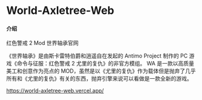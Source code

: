 # World-Axletree-Web

#### 介绍

红色警戒 2 Mod 世界轴承官网

《世界轴承》是由斯卡雷特伯爵和逍遥自在发起的 Antimo Project 制作的 PC 游戏《命令与征服：红色警戒 2 尤里的复仇》的非官方模组。
WA 是一款以高质量美工和创意作为亮点的 MOD，虽然是以《尤里的复仇》作为载体但是抛弃了几乎所有和《尤里的复仇》有关的东西，抛弃引擎来说可以看做是一款全新的游戏。

https://world-axletree-web.vercel.app/
